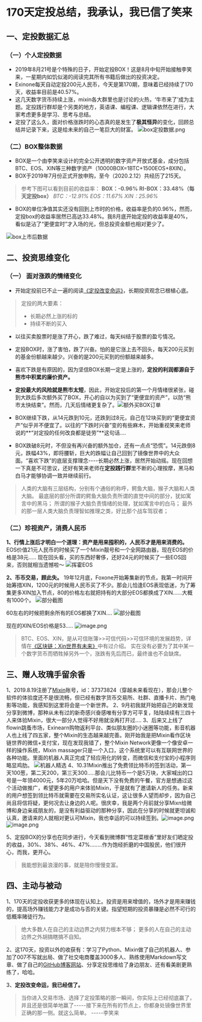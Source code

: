 # 170天定投总结，我承认，我已信了笑来

## 一、定投数据汇总

### （一）个人定投数据
* 2019年8月21号是个特殊的日子，开始定投BOX！这是8月中旬开始接触李笑来，一星期内如饥似渴的阅读完其所有书籍后做出的投资决定。
* Exinone每天自动定投200元人民币，今天是第170期，意味着已经持续了170天，收益率目前是40.57%。
* 这几天数字货币持续上涨，mixin各大群里也是讨论的火热，‘牛市来了’成为主题。定投践行群却是个另类的地方，英语课、编程课、逻辑课依然在进行，大家考虑更多是学习、思考与总结。
* 定投了这么久，面对价格涨跌时的心态真的是发生了**极其怪异**的变化，回顾总结并记录下来，这是给未来的自己一笔巨大的财富。
![box定投数据.png](https://upload-images.jianshu.io/upload_images/20095163-a94e7da9cf6c367c.png?imageMogr2/auto-orient/strip%7CimageView2/2/w/1240)

### （二）BOX整体数据
* BOX是一个由李笑来设计的完全公开透明的数字资产开放式基金，成分包括BTC、EOS、XIN等三种数字资产（10000BOX=1BTC+1500EOS+8XIN）。
* BOX于2019年7月份正式开放申购，至今（2020.2.12）共经历了215天。
>参考下图可以看到目前的收益率：
>**BOX：-0.96%**
>**RI-BOX：33.48%（每天定投box）**
>*BTC：-12.91%
>EOS：11.67%
>XIN：25.96%*

* BOX的单位净值其实还没有回到上市时的价格，收益率是负的0.96%，然而，定投box的收益率居然已高达33.48%。我8月底开始定投的收益率是40%，看似是沾了“更便宜时”才入场的光，但总投资金额也相对更少了。

![box上市后数据](https://upload-images.jianshu.io/upload_images/20095163-1326e91f7ce85751.png?imageMogr2/auto-orient/strip%7CimageView2/2/w/1240)

## 二、投资思维变化
###  （一） 面对涨跌的情绪变化
* 开始定投前已不止一遍的阅读[《定投改变命运》](https://onregularinvesting.com/#/)，长期投资观念已根植心底。
>定投的两大要素：
>* 长期必然上涨的标的
>* 持续不断的买入
* 以往买卖股票时是涨了开心，跌了难过，每天纠结于股票的盈亏情况。
* 定投BOX时，涨了害怕，跌了兴奋。怕的是它涨上去不回头，每天200元买到的基金份额越来越少。兴奋的是200元买到的份额越来越多。
* 喜欢下跌是有原因的，因为坚信BOX长期一定是上涨的，**定投的利润都源自于熊市中积累的廉价资产。**
* **定投最大的风险就是熊市太短**，因此，开始定投后的第一个月情绪很紧张，碰到大跌后多次额外买了BOX，开心的自以为买到了“更便宜的资产”，以防“熊市太快结束”。然而，几天后情绪更复杂了。![额外买BOX订单](https://upload-images.jianshu.io/upload_images/20095163-2b23b6d1a4acbf78.png?imageMogr2/auto-orient/strip%7CimageView2/2/w/1240)

* BOX继续下跌，从14元跌到10元，还跌到过8元，自己在12块买到的“更便宜资产”似乎并不便宜了。以往的“下跌时兴奋”变的有些麻木，开始重视笑来老师说的**“对定投的任何改良都是徒劳”**这句话....
* BOX跌破8元时，不但没有再兴奋的额外加仓，还有一点点“恐慌”。14元跌倒8元，跌幅43%，即将腰斩，巨大的跌幅让自己回到了镜像世界中的大众面。“喜欢下跌”的底层支撑理念----长期必然上涨，居然开始动摇。现在回想一下真是不可思议，还好有笑来老师在**定投践行群**里不断的心理按摩，黑马和白马才能够协调一致并继续前行。
>人类的大脑有三层结构，分别有个通俗的称呼，鳄鱼大脑，猴子大脑和人类大脑。
>最底层的部分所谓的鳄鱼大脑负责所谓的直觉中间的部分，犹如寓言中的黑马；
>所谓的猴子大脑负责情绪的处理，犹如寓言中的白马；
>最外的那一层人类大脑负责理智如推理之类，好比那个战车驾驭者；

### （二）珍视资产，消费人民币
**1、行情上涨后才明白一个道理：资产是用来囤积的，人民币才是用来消费的。** EOS价值21元人民币的时候买了一个Mixin靓号和一个全网路由器，现在EOS的价格是38元.....
现在回头看，买的东西好奢侈，还好24元的时候买了一些EOS回来，否则就相当遗憾啦～
![挥霍EOS](https://upload-images.jianshu.io/upload_images/20095163-bb69b563f49f33e3.png?imageMogr2/auto-orient/strip%7CimageView2/2/w/1240)

**2、币币交易，顾此失。** 19年12月底，Foxone开始筹集新的节点，我第一时间开始筹措XIN，1200元的时候用人民币买了不少。那会儿恰逢EOS表现低迷，为了筹集更多XIN加入节点，80的价格左右就把持有的大部分EOS都换成了XIN......大概有1000个。
![部分截图](https://upload-images.jianshu.io/upload_images/20095163-715d94306683d9ba.png?imageMogr2/auto-orient/strip%7CimageView2/2/w/1240)

60左右的时候把剩余所有的EOS都换了XIN....
![部分截图](https://upload-images.jianshu.io/upload_images/20095163-1e58059c88794f8b.png?imageMogr2/auto-orient/strip%7CimageView2/2/w/1240)



现在的XIN/EOS价格是53.....
![image.png](https://upload-images.jianshu.io/upload_images/20095163-fc655f7573892341.png?imageMogr2/auto-orient/strip%7CimageView2/2/w/1240)

>BTC、EOS、XIN，是从可信账簿>>可信代码>>可信环境的发展趋势，详情在[《区块链：Xin世界有未来》]([https://www.jianshu.com/p/bc53ac26a67f](https://www.jianshu.com/p/bc53ac26a67f)
>)中有过介绍。
>实在没有必要为了其中某一个数字货币而牺牲掉另外一个，涨跌有先后而已，最终谁也不会缺席。

## 三、赠人玫瑰手留余香
1、2019.8.19注册了[Mixin](https://mixin.one/messenger)账号，id：37373824（穿越未来看现在），那会儿整个软件的体验度还不是很流畅，但已经有数字货币交易所、社群、直播卡片、热门电影等功能，我感知到这里将会是一个新世界。
2、9月初我就开始把自己的新发现分享到微博，那种从未有过的新奇感兴奋感唯有分享方可平复，陆陆续续有三四十人来体验Mixin，很大一部分人觉得不好用就没再打开过....
3、后来又上线了flowin跳蚤市场，Exinearn购物返利平台、类似朋友圈的小迷圈等功能，影音机器人也上线了四五家，整个Mixin的生态越来越完善。刚开始我是把Mixin看作区块链世界的微信+支付宝，现在发现我错了，整个Mixin Network更像一个像安卓一样的操作系统，Mixin massager只是一个入口，这个系统里可以有互联网世界的各种功能。里面的机器人真正完成了轻应用化的转变，而微信和支付宝的小程序则略显鸡肋。
![机器人精选](https://upload-images.jianshu.io/upload_images/20095163-fdf6206e5add7038.png?imageMogr2/auto-orient/strip%7CimageView2/2/w/1240)
4、10.31Mixin推出了免费领比特币的签到活动，第一天100葱，第二天200，第三天300.....那会儿比特币一个是5万块，大家喊出的口号是一年领4000元，5年20万哈哈。但是天下没有免费的午餐，官方是想通过这个活动做推广，希望更多的用户来体验Mixin，于是就有了邀请新人的任务。新来的用户想签到领比特币就需要在交易所实名认证，这让很多人望而却步，因为自己尚且将信将疑，更何况去让身边的人呢。很庆幸，我是两个月前就分享Mixn给微博和身边亲戚朋友的，是没有利益驱动的那种分享，因此在分享的时候就更坦诚和认真，邀请来的人就相对更认可Mixin，我也幸运的可以持续签到。![image.png](https://upload-images.jianshu.io/upload_images/20095163-c3a8b0be3e109e16.png?imageMogr2/auto-orient/strip%7CimageView2/2/w/1240)
![image.png](https://upload-images.jianshu.io/upload_images/20095163-d7ad0f44d68838bf.png?imageMogr2/auto-orient/strip%7CimageView2/2/w/1240)

5、定投BOX的分享也在同步进行，今天看到微博群“性定菜根香”里好友们晒定投的收益，30%、38%、46%、47%........作为饱经折磨的中国股民，他们很开心，而我，更开心。

>我能想到最浪漫的事，就是陪你慢慢变富。

## 四、主动与被动
1、170天的定投收获更多的体现在认知上。投资是用来增值的，场外才是用来赚钱的，提高场外赚钱能力才是成功与否的关键。指望短期的投资暴赚是必然不可行的低概率赌徒行为。
>绝大多数人在自己的主动边界之内努力根本不够；
>更多的人在自己的主动边界之外胡搞瞎搞不自知。

2、这170天，投资以外的收获有：学习了Python、Mixin做了自己的机器人、参加了007不写就出局、做了社交电商覆盖3000多人、熟练使用Markdown写文章、做了自己的[GitHub博客网站](https://wangchao.plus)、分享定投思维给了身边朋友、还有看美剧更熟练了，哈哈。

3、**定投改变命运，我已经信了。**

>当你进入交易市场、选择了定投策略的那一瞬间，你实际上已经彻底赢了，并且还是很简单地赢了-----接下来在所有的节点上，你都身处镜像世界里正确的那一侧。就这么简单。   -----李笑来
